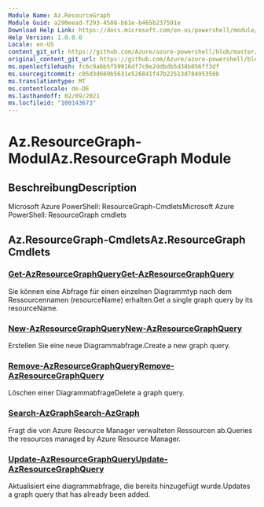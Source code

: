 ```yaml
---
Module Name: Az.ResourceGraph
Module Guid: a290eead-f293-4588-b61e-b465b237591e
Download Help Link: https://docs.microsoft.com/en-us/powershell/module/az.resourcegraph
Help Version: 1.0.0.0
Locale: en-US
content_git_url: https://github.com/Azure/azure-powershell/blob/master/src/ResourceGraph/ResourceGraph/help/Az.ResourceGraph.md
original_content_git_url: https://github.com/Azure/azure-powershell/blob/master/src/ResourceGraph/ResourceGraph/help/Az.ResourceGraph.md
ms.openlocfilehash: fc6c9a6b5f59916df7c0e2ddbdb5d38b056ff3df
ms.sourcegitcommit: c05d3d669b5631e526841f47b22513d78495350b
ms.translationtype: MT
ms.contentlocale: de-DE
ms.lasthandoff: 02/09/2021
ms.locfileid: "100143673"
---
```

# <span data-ttu-id="7d785-101">Az.ResourceGraph-Modul</span><span class="sxs-lookup"><span data-stu-id="7d785-101">Az.ResourceGraph Module</span></span>
## <span data-ttu-id="7d785-102">Beschreibung</span><span class="sxs-lookup"><span data-stu-id="7d785-102">Description</span></span>
<span data-ttu-id="7d785-103">Microsoft Azure PowerShell: ResourceGraph-Cmdlets</span><span class="sxs-lookup"><span data-stu-id="7d785-103">Microsoft Azure PowerShell: ResourceGraph cmdlets</span></span>

## <span data-ttu-id="7d785-104">Az.ResourceGraph-Cmdlets</span><span class="sxs-lookup"><span data-stu-id="7d785-104">Az.ResourceGraph Cmdlets</span></span>
### [<span data-ttu-id="7d785-105">Get-AzResourceGraphQuery</span><span class="sxs-lookup"><span data-stu-id="7d785-105">Get-AzResourceGraphQuery</span></span>](Get-AzResourceGraphQuery.md)
<span data-ttu-id="7d785-106">Sie können eine Abfrage für einen einzelnen Diagrammtyp nach dem Ressourcennamen (resourceName) erhalten.</span><span class="sxs-lookup"><span data-stu-id="7d785-106">Get a single graph query by its resourceName.</span></span>

### [<span data-ttu-id="7d785-107">New-AzResourceGraphQuery</span><span class="sxs-lookup"><span data-stu-id="7d785-107">New-AzResourceGraphQuery</span></span>](New-AzResourceGraphQuery.md)
<span data-ttu-id="7d785-108">Erstellen Sie eine neue Diagrammabfrage.</span><span class="sxs-lookup"><span data-stu-id="7d785-108">Create a new graph query.</span></span>

### [<span data-ttu-id="7d785-109">Remove-AzResourceGraphQuery</span><span class="sxs-lookup"><span data-stu-id="7d785-109">Remove-AzResourceGraphQuery</span></span>](Remove-AzResourceGraphQuery.md)
<span data-ttu-id="7d785-110">Löschen einer Diagrammabfrage</span><span class="sxs-lookup"><span data-stu-id="7d785-110">Delete a graph query.</span></span>

### [<span data-ttu-id="7d785-111">Search-AzGraph</span><span class="sxs-lookup"><span data-stu-id="7d785-111">Search-AzGraph</span></span>](Search-AzGraph.md)
<span data-ttu-id="7d785-112">Fragt die von Azure Resource Manager verwalteten Ressourcen ab.</span><span class="sxs-lookup"><span data-stu-id="7d785-112">Queries the resources managed by Azure Resource Manager.</span></span>

### [<span data-ttu-id="7d785-113">Update-AzResourceGraphQuery</span><span class="sxs-lookup"><span data-stu-id="7d785-113">Update-AzResourceGraphQuery</span></span>](Update-AzResourceGraphQuery.md)
<span data-ttu-id="7d785-114">Aktualisiert eine diagrammabfrage, die bereits hinzugefügt wurde.</span><span class="sxs-lookup"><span data-stu-id="7d785-114">Updates a graph query that has already been added.</span></span>

